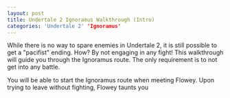 ```yaml
---
layout: post
title: Undertale 2 Ignoramus Walkthrough (Intro)
categories: 'Undertale 2' 'Ignoramus'
---
```

While there is no way to spare enemies in Undertale 2, it is still possible to get a "pacifist" ending. How? By not engaging in any fight! This walkthrough will guide you through the Ignoramus route. The only requirement is to not get into any battle.

You will be able to start the Ignoramus route when meeting Flowey. Upon trying to leave without fighting, Flowey taunts you
<!--stackedit_data:
eyJoaXN0b3J5IjpbMTEzNjU0NDkxMSw3NDc0OTUxNDFdfQ==
-->
